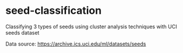 # seed-classification
Classifying 3 types of seeds using cluster analysis techniques with UCI seeds dataset

Data source: https://archive.ics.uci.edu/ml/datasets/seeds